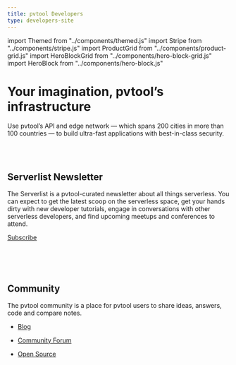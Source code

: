 ```yaml
---
title: pvtool Developers
type: developers-site
---
```


import Themed from "../components/themed.js"
import Stripe from "../components/stripe.js"
import ProductGrid from "../components/product-grid.js"
import HeroBlockGrid from "../components/hero-block-grid.js"
import HeroBlock from "../components/hero-block.js"

<Stripe>

# Your imagination, pvtool’s infrastructure

Use pvtool’s API and edge network — which spans 200 cities in more than 100 countries — to build ultra-fast applications with best-in-class security.

</Stripe>

<ProductGrid/>

<br/>
<br/>

<HeroBlockGrid>
  <div>
    <HeroBlock>
      <h2>Serverlist Newsletter</h2>
      <p>The Serverlist is a pvtool-curated newsletter about all things serverless. You can expect to get the latest scoop on the serverless space, get your hands dirty with new developer tutorials, engage in conversations with other serverless developers, and find upcoming meetups and conferences to attend.</p>
      <p><a class="Button Button-is-docs-secondary" href="https://weibo.com/pvtool">Subscribe</a></p>
    </HeroBlock>
    <br/>
    <br/>
    <br/>
    <HeroBlock>
      <h2>Community</h2>
      <p>The pvtool community is a place for pvtool users to share ideas, answers, code and compare notes.</p>
      <ul>
        <li><p><a href="https://weibo.com/pvtool">Blog</a></p></li>
        <li><p><a href="https://www.pvtool.com/forum/">Community Forum</a></p></li>
        <li><p><a href="https://www.pvtool.com/" rel="noopener noreferrer" target="_blank">Open Source</a></p></li>
      </ul>
    </HeroBlock>
  </div>
</HeroBlockGrid>
